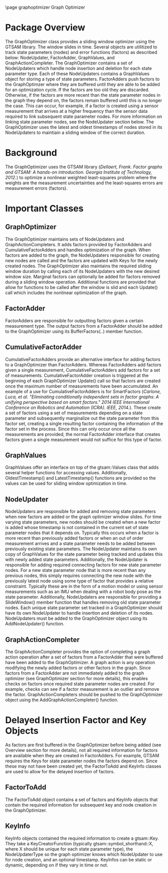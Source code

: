 \page graphoptimizer Graph Optimizer

# Package Overview
The GraphOptimizer class provides a sliding window optimizer using the GTSAM library.  The window slides in time.  Several objects are utilitized to track state parameters (nodes) and error functions (factors) as described below: NodeUpdater, FactorAdder, GraphValues, and GraphActionCompleter. The GraphOptimizer contains a set of NodeUpdaters which handle node insertion and deletion for each state parameter type.  Each of these NodeUpdaters contains a GraphValues object for storing a type of state parameters.  FactorAdders push factors to the GraphOptimzer where they are buffered until they are able to be added for an optimization cycle.  If the factors are too old they are discarded.  Otherwise, if the factors are more recent than the state parameter nodes in the graph they depend on, the factors remain buffered until this is no longer the case. This can occur, for example, if a factor is created using a sensor measurement that arrives at a higher frequency than the sensor data  required to link subsequent state parameter nodes.  For more information on linking state parameter nodes, see the NodeUpdater section below.  The GraphOptimizer uses the latest and oldest timestamps of nodes stored in its NodeUpdaters to maintiain a sliding window of the correct duration.   

# Background
The GraphOptimizer uses the GTSAM library (_Dellaert, Frank. Factor graphs and GTSAM: A hands-on introduction. Georgia Institute of Technology, 2012._) to optimize a nonlinear weighted least-squares problem where the weights are the measurement uncertainties and the least-squares errors are measurement errors (factors).

# Important Classes
## GraphOptimizer
  The GraphOptimizer maintains sets of NodeUpdaters and GraphActionCompleters.  It adds factors provided by FactorAdders and CumulativeFactorAdders and handles optimization of the graph.  When factors are added to the graph, the NodeUpdaters responsible for creating new nodes are called and the factors are updated with Keys for the newly created nodes.  The GraphOptimizer also maintains the required sliding window duration by calling each of its NodeUpdaters with the new desired window size.  Marginal factors can optionally be added for factors removed during a sliding window operation.  Additional functions are provided that allow for functions to be called after the window is slid and each Update() call which includes the nonlinear optimization of the graph.

## FactorAdder
FactorAdders are responsible for outputting factors given a certain measurement type.  The output factors from a FactorAdder should be added to the GraphOptimizer using its BufferFactors(..) member function. 

## CumulativeFactorAdder
CumulativeFactorAdders provide an alternative interface for adding factors to a GraphOptimizer than FactorAdders.  Whereas FactorAdders add factors given a single measurement, CumulativeFactorAdders add factors for a set of measurements.  CumulativeFactorAdder creation is triggered at the beginning of each GraphOptimizer Update() call so that factors are created once the maximum number of measurements have been accumulated. An example of a use for CumulativeFactorAdders is for SmartFactors (_Carlone, Luca, et al. "Eliminating conditionally independent sets in factor graphs: A unifying perspective based on smart factors." 2014 IEEE International Conference on Robotics and Automation (ICRA). IEEE, 2014._).  These create a set of factors using a set of measurements depending on a state parameter and subsequently marginalize out the state parameter from this factor set, creating a single resulting factor containing the information of the factor set in the process.  Since this can only occur once all the measurements are provided, the normal FactorAdder interface that creates factors given a single measurement would not suffice for this type of factor.  

## GraphValues
GraphValues offer an interface on top of the gtsam::Values class that adds several helper functions for accessing values.  Additionally, OldestTimestamp() and LatestTimestamp() functions are provided so the values can be used for sliding window optimization in time.

## NodeUpdater
NodeUpdaters are responsible for added and removing state parameters when new factors are added or the graph optimizer window slides. For time varying state parameters, new nodes should be created when a new factor is added whose timestamp is not contained in the current set of state parameter nodes that it depends on.  Typically this occurs when a factor is more recent than previously added factors or when an out of order measurement arrives and a state parameter needs to be added between previously existing state parameters.  The NodeUpdater maintains its own copy of GraphValues for the state parameter being tracked and updates this with newly added state parameters.  Additionally, the NodeUpdater is responsible for adding required connecting factors for new state parameter nodes.  For a new state parameter node that is more recent than any previous nodes, this simply requires connecting the new node with the previously latest node using some type of factor that provides a relative constraint.  Typically these are in the form of a motion model or using sensor measurements such as an IMU when dealing with a robot body pose as the state parameter.  Additionally, NodeUpdaters are responsible for providing a SlideWindow() member function that handles removing old state parameter nodes.  Each unique state parameter set tracked in a GraphOptimizer should have its own NodeUpdater to handle insertion and deletion of its nodes.  NodeUpdaters must be added to the GraphOptimizer object using its AddNodeUpdater() function. 

## GraphActionCompleter
The GraphActionCompleter provides the option of completing a graph action operation after a set of factors from a FactorAdder that were buffered have been added to the GraphOptimizer.  A graph action is any operation modifying the newly added factors or other factors in the graph.  Since factors from a FactorAdder are not immediately added to the graph optimizer (see GraphOptimizer section for more details), this enables checks on factors once required state parameter nodes are created. For example, checks can see if a factor measurement is an outlier and remove the factor. GraphActionCompleters should be pushed to the GraphOptimizer object using the AddGraphActionCompleter() function.

# Delayed Insertion Factor and Key Objects 
As factors are first buffered in the GraphOptimizer before being added (see Overview section for more details), not all required information for factors are available when they are created in FactorAdders.  For example, GTSAM requires the Keys for  state parameter nodes the factors depend on.  Since these may not have been created yet, the FactorToAdd and KeyInfo classes are used to allow for the delayed insertion of factors. 
## FactorToAdd
The FactorToAdd object contains a set of factors and KeyInfo objects that contain the required information for subsequent key and node creation in the GraphOptimizer. 
## KeyInfo
KeyInfo objects contained the required information to create a gtsam::Key.  They take a KeyCreatorFunction (typically gtsam::symbol_shorthand::X, where X should be unique for each state parameter type), the NodeUpdaterType so the graph optimizer knows which NodeUpdater to use for node creation, and an optional timestamp.  KeyInfos can be static or dynamic, depending on if they vary in time or not.  
